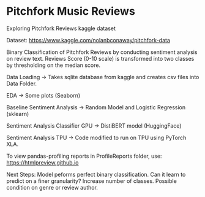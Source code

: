 # Pitchfork Music Reviews
Exploring Pitchfork Reviews kaggle dataset

Dataset: https://www.kaggle.com/nolanbconaway/pitchfork-data

Binary Classification of Pitchfork Reviews by conducting sentiment analysis on review text.
Reviews Score (0-10 scale) is transformed into two classes by thresholding on the median score.

Data Loading -> Takes sqlite database from kaggle and creates csv files into Data Folder.

EDA -> Some plots (Seaborn)

Baseline Sentiment Analysis -> Random Model and Logistic Regression (sklearn)

Sentiment Analysis Classifier GPU -> DistiBERT model (HuggingFace)

Sentiment Analysis TPU -> Code modified to run on TPU using PyTorch XLA.

To view pandas-profiling reports in ProfileReports folder, use: https://htmlpreview.github.io

Next Steps: Model peforms perfect binary classification. Can it learn to predict on a finer granularity? Increase number of classes. Possible condition on genre or review author.
